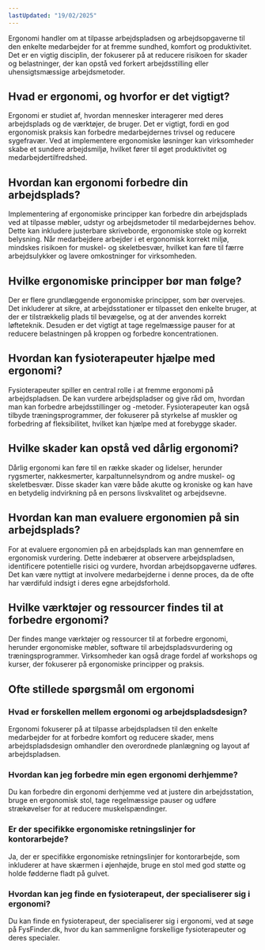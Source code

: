 ```yaml
---
lastUpdated: "19/02/2025"
---
```


Ergonomi handler om at tilpasse arbejdspladsen og arbejdsopgaverne til den enkelte medarbejder for at fremme sundhed, komfort og produktivitet. Det er en vigtig disciplin, der fokuserer på at reducere risikoen for skader og belastninger, der kan opstå ved forkert arbejdsstilling eller uhensigtsmæssige arbejdsmetoder.

## Hvad er ergonomi, og hvorfor er det vigtigt?

Ergonomi er studiet af, hvordan mennesker interagerer med deres arbejdsplads og de værktøjer, de bruger. Det er vigtigt, fordi en god ergonomisk praksis kan forbedre medarbejdernes trivsel og reducere sygefravær. Ved at implementere ergonomiske løsninger kan virksomheder skabe et sundere arbejdsmiljø, hvilket fører til øget produktivitet og medarbejdertilfredshed.

## Hvordan kan ergonomi forbedre din arbejdsplads?

Implementering af ergonomiske principper kan forbedre din arbejdsplads ved at tilpasse møbler, udstyr og arbejdsmetoder til medarbejdernes behov. Dette kan inkludere justerbare skriveborde, ergonomiske stole og korrekt belysning. Når medarbejdere arbejder i et ergonomisk korrekt miljø, mindskes risikoen for muskel- og skeletbesvær, hvilket kan føre til færre arbejdsulykker og lavere omkostninger for virksomheden.

## Hvilke ergonomiske principper bør man følge?

Der er flere grundlæggende ergonomiske principper, som bør overvejes. Det inkluderer at sikre, at arbejdsstationer er tilpasset den enkelte bruger, at der er tilstrækkelig plads til bevægelse, og at der anvendes korrekt løfteteknik. Desuden er det vigtigt at tage regelmæssige pauser for at reducere belastningen på kroppen og forbedre koncentrationen.

## Hvordan kan fysioterapeuter hjælpe med ergonomi?

Fysioterapeuter spiller en central rolle i at fremme ergonomi på arbejdspladsen. De kan vurdere arbejdspladser og give råd om, hvordan man kan forbedre arbejdsstillinger og -metoder. Fysioterapeuter kan også tilbyde træningsprogrammer, der fokuserer på styrkelse af muskler og forbedring af fleksibilitet, hvilket kan hjælpe med at forebygge skader.

## Hvilke skader kan opstå ved dårlig ergonomi?

Dårlig ergonomi kan føre til en række skader og lidelser, herunder rygsmerter, nakkesmerter, karpaltunnelsyndrom og andre muskel- og skeletbesvær. Disse skader kan være både akutte og kroniske og kan have en betydelig indvirkning på en persons livskvalitet og arbejdsevne.

## Hvordan kan man evaluere ergonomien på sin arbejdsplads?

For at evaluere ergonomien på en arbejdsplads kan man gennemføre en ergonomisk vurdering. Dette indebærer at observere arbejdspladsen, identificere potentielle risici og vurdere, hvordan arbejdsopgaverne udføres. Det kan være nyttigt at involvere medarbejderne i denne proces, da de ofte har værdifuld indsigt i deres egne arbejdsforhold.

## Hvilke værktøjer og ressourcer findes til at forbedre ergonomi?

Der findes mange værktøjer og ressourcer til at forbedre ergonomi, herunder ergonomiske møbler, software til arbejdspladsvurdering og træningsprogrammer. Virksomheder kan også drage fordel af workshops og kurser, der fokuserer på ergonomiske principper og praksis.

## Ofte stillede spørgsmål om ergonomi

### Hvad er forskellen mellem ergonomi og arbejdspladsdesign?

Ergonomi fokuserer på at tilpasse arbejdspladsen til den enkelte medarbejder for at forbedre komfort og reducere skader, mens arbejdspladsdesign omhandler den overordnede planlægning og layout af arbejdspladsen.

### Hvordan kan jeg forbedre min egen ergonomi derhjemme?

Du kan forbedre din ergonomi derhjemme ved at justere din arbejdsstation, bruge en ergonomisk stol, tage regelmæssige pauser og udføre strækøvelser for at reducere muskelspændinger.

### Er der specifikke ergonomiske retningslinjer for kontorarbejde?

Ja, der er specifikke ergonomiske retningslinjer for kontorarbejde, som inkluderer at have skærmen i øjenhøjde, bruge en stol med god støtte og holde fødderne fladt på gulvet.

### Hvordan kan jeg finde en fysioterapeut, der specialiserer sig i ergonomi?

Du kan finde en fysioterapeut, der specialiserer sig i ergonomi, ved at søge på FysFinder.dk, hvor du kan sammenligne forskellige fysioterapeuter og deres specialer.
